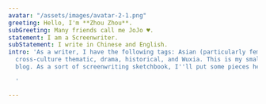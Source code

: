 ```yaml
---
avatar: "/assets/images/avatar-2-1.png"
greeting: Hello, I'm **Zhou Zhou**.
subGreeting: Many friends call me JoJo ♥️.
statement: I am a Screenwriter.
subStatement: I write in Chinese and English.
intro: 'As a writer, I have the following tags: Asian (particularly female) narrative,
  cross-culture thematic, drama, historical, and Wuxia. This is my small screenwriting
  blog. As a sort of screenwriting sketchbook, I''ll put some pieces here.

  '

---
```

